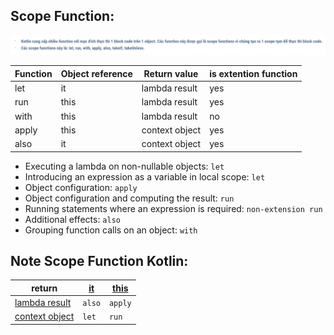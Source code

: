 
## Scope Function:

![img.png](img.png)


| Function | Object reference | Return value   | is extention function |
|----------|------------------|----------------|-----------------------|
| let      | it               | lambda result  | yes                   |
| run      | this             | lambda result  | yes                   |
| with     | this             | lambda result  | no                    |
| apply    | this             | context object | yes                   |
| also     | it               | context object | yes                   |


- Executing a lambda on non-nullable objects: `let`
- Introducing an expression as a variable in local scope: `let`
- Object configuration: `apply`
- Object configuration and computing the result: `run`
- Running statements where an expression is required: `non-extension run`
- Additional effects: `also`
- Grouping function calls on an object: `with`


## Note Scope Function Kotlin:

| return             | [it]()   | [this]()  |
|--------------------|----------|-----------|
| [lambda result]()  | `also`   | `apply`   |
| [context object]() | `let`    | `run`     |






